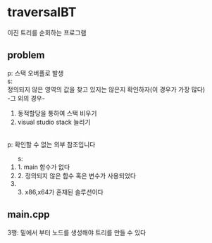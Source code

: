 # traversalBT
이진 트리를 순회하는 프로그램
## problem
p: 스택 오버플로 발생<br>
s:<br>
정의되지 않은 영역의 값을 찾고 있지는 않은지 확인하자(이 경우가 가장 많다)<br>
-그 외의 경우-<br>
1. 동적할당을 통하여 스택 비우기<br>
2. visual studio stack 늘리기<br><br>

p: 확인할 수 없는 외부 참조입니다<br>
<ol>s:
<li>1. main 함수가 없다</li>
<li>2. 정의되지 않은 함수 혹은 변수가 사용되었다</li>
<li></li>3. x86,x64가 혼재된 솔루션이다</li></ol>

## main.cpp
3행: 밑에서 부터 노드를 생성해야 트리를 만들 수 있다
